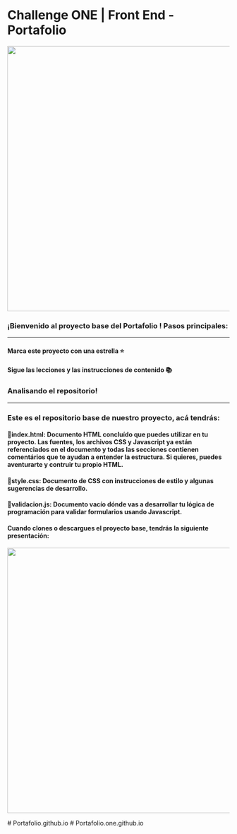 # Challenge ONE | Front End -  Portafolio

<p align="center" >
     <img width="600" heigth="600" src="https://user-images.githubusercontent.com/101413385/169097543-d5ada41e-7db8-481d-9d89-cef4efdf7e05.png">
</p>


### ¡Bienvenido al proyecto base del Portafolio ! Pasos principales:
---
#### Marca este proyecto con una estrella ⭐
#### Sigue las lecciones y las instrucciones de contenido 📚

### Analisando el repositorio!
---
### Este es el repositorio base de nuestro proyecto, acá tendrás:
#### 🔹index.html: Documento HTML concluído que puedes utilizar en tu proyecto. Las fuentes, los archivos CSS y Javascript ya están referenciados en el documento y todas las secciones contienen comentários que te ayudan a entender la estructura. Si quieres, puedes aventurarte y contruir tu propio HTML.
#### 🔹style.css: Documento de CSS con instrucciones de estilo y algunas sugerencias de desarrollo.
#### 🔹validacion.js: Documento vacío dónde vas a desarrollar tu lógica de programación para validar formularios usando Javascript.

#### Cuando clones o descargues el proyecto base, tendrás la siguiente presentación:
<p align="center" >
     <img width="600" heigth="600" src="https://user-images.githubusercontent.com/101413385/169064699-f268715c-822c-4335-b066-97a1bc1ea8e1.png">
</p>
# Portafolio.github.io
# Portafolio.one.github.io
